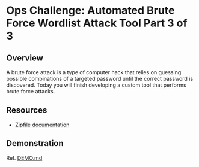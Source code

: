 # Ops Challenge: Automated Brute Force Wordlist Attack Tool Part 3 of 3

## Overview

A brute force attack is a type of computer hack that relies on guessing possible combinations of a targeted password until the correct password is discovered. Today you will finish developing a custom tool that performs brute force attacks.

## Resources

- [Zipfile documentation](https://docs.python.org/3/library/zipfile.html#module-zipfile)

## Demonstration

Ref. [DEMO.md](DEMO.md)
